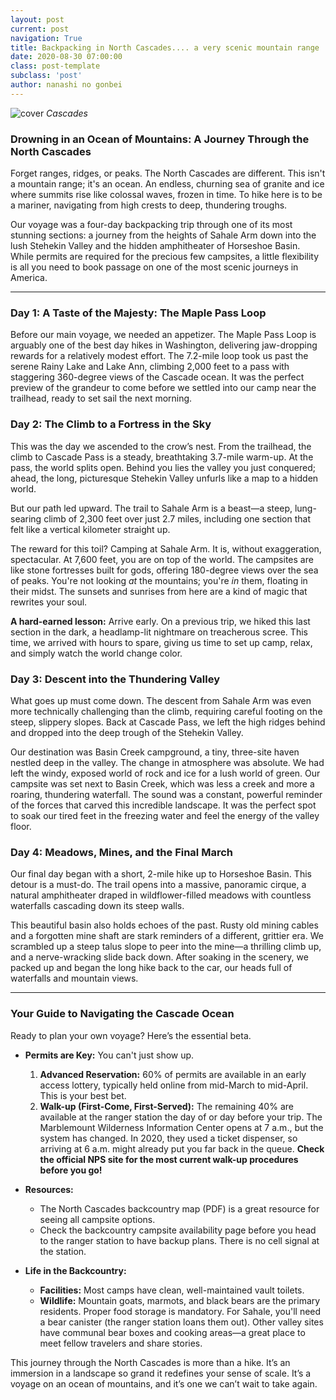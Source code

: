 ```yaml
---
layout: post
current: post
navigation: True
title: Backpacking in North Cascades.... a very scenic mountain range
date: 2020-08-30 07:00:00
class: post-template
subclass: 'post'
author: nanashi no gonbei
---
```


![cover](/images/cascades/cover.jpg)
*Cascades*

### Drowning in an Ocean of Mountains: A Journey Through the North Cascades

Forget ranges, ridges, or peaks. The North Cascades are different. This isn't a mountain range; it's an ocean. An endless, churning sea of granite and ice where summits rise like colossal waves, frozen in time. To hike here is to be a mariner, navigating from high crests to deep, thundering troughs.

Our voyage was a four-day backpacking trip through one of its most stunning sections: a journey from the heights of Sahale Arm down into the lush Stehekin Valley and the hidden amphitheater of Horseshoe Basin. While permits are required for the precious few campsites, a little flexibility is all you need to book passage on one of the most scenic journeys in America.

---

### **Day 1: A Taste of the Majesty: The Maple Pass Loop**

Before our main voyage, we needed an appetizer. The Maple Pass Loop is arguably one of the best day hikes in Washington, delivering jaw-dropping rewards for a relatively modest effort. The 7.2-mile loop took us past the serene Rainy Lake and Lake Ann, climbing 2,000 feet to a pass with staggering 360-degree views of the Cascade ocean. It was the perfect preview of the grandeur to come before we settled into our camp near the trailhead, ready to set sail the next morning.

### **Day 2: The Climb to a Fortress in the Sky**

This was the day we ascended to the crow’s nest. From the trailhead, the climb to Cascade Pass is a steady, breathtaking 3.7-mile warm-up. At the pass, the world splits open. Behind you lies the valley you just conquered; ahead, the long, picturesque Stehekin Valley unfurls like a map to a hidden world.

But our path led upward. The trail to Sahale Arm is a beast—a steep, lung-searing climb of 2,300 feet over just 2.7 miles, including one section that felt like a vertical kilometer straight up.

The reward for this toil? Camping at Sahale Arm. It is, without exaggeration, spectacular. At 7,600 feet, you are on top of the world. The campsites are like stone fortresses built for gods, offering 180-degree views over the sea of peaks. You're not looking *at* the mountains; you're *in* them, floating in their midst. The sunsets and sunrises from here are a kind of magic that rewrites your soul.

**A hard-earned lesson:** Arrive early. On a previous trip, we hiked this last section in the dark, a headlamp-lit nightmare on treacherous scree. This time, we arrived with hours to spare, giving us time to set up camp, relax, and simply watch the world change color.

### **Day 3: Descent into the Thundering Valley**

What goes up must come down. The descent from Sahale Arm was even more technically challenging than the climb, requiring careful footing on the steep, slippery slopes. Back at Cascade Pass, we left the high ridges behind and dropped into the deep trough of the Stehekin Valley.

Our destination was Basin Creek campground, a tiny, three-site haven nestled deep in the valley. The change in atmosphere was absolute. We had left the windy, exposed world of rock and ice for a lush world of green. Our campsite was set next to Basin Creek, which was less a creek and more a roaring, thundering waterfall. The sound was a constant, powerful reminder of the forces that carved this incredible landscape. It was the perfect spot to soak our tired feet in the freezing water and feel the energy of the valley floor.

### **Day 4: Meadows, Mines, and the Final March**

Our final day began with a short, 2-mile hike up to Horseshoe Basin. This detour is a must-do. The trail opens into a massive, panoramic cirque, a natural amphitheater draped in wildflower-filled meadows with countless waterfalls cascading down its steep walls.

This beautiful basin also holds echoes of the past. Rusty old mining cables and a forgotten mine shaft are stark reminders of a different, grittier era. We scrambled up a steep talus slope to peer into the mine—a thrilling climb up, and a nerve-wracking slide back down. After soaking in the scenery, we packed up and began the long hike back to the car, our heads full of waterfalls and mountain views.

---

### **Your Guide to Navigating the Cascade Ocean**

Ready to plan your own voyage? Here’s the essential beta.

* **Permits are Key:** You can't just show up.
    1.  **Advanced Reservation:** 60% of permits are available in an early access lottery, typically held online from mid-March to mid-April. This is your best bet.
    2.  **Walk-up (First-Come, First-Served):** The remaining 40% are available at the ranger station the day of or day before your trip. The Marblemount Wilderness Information Center opens at 7 a.m., but the system has changed. In 2020, they used a ticket dispenser, so arriving at 6 a.m. might already put you far back in the queue. **Check the official NPS site for the most current walk-up procedures before you go!**

* **Resources:**
    * The North Cascades backcountry map (PDF) is a great resource for seeing all campsite options.
    * Check the backcountry campsite availability page before you head to the ranger station to have backup plans. There is no cell signal at the station.

* **Life in the Backcountry:**
    * **Facilities:** Most camps have clean, well-maintained vault toilets.
    * **Wildlife:** Mountain goats, marmots, and black bears are the primary residents. Proper food storage is mandatory. For Sahale, you'll need a bear canister (the ranger station loans them out). Other valley sites have communal bear boxes and cooking areas—a great place to meet fellow travelers and share stories.

This journey through the North Cascades is more than a hike. It’s an immersion in a landscape so grand it redefines your sense of scale. It’s a voyage on an ocean of mountains, and it’s one we can’t wait to take again.